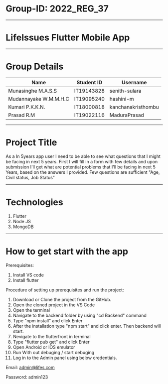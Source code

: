 
# Group-ID:  2022_REG_37
-----------------------------------------------------------------
# LifeIssues Flutter Mobile App
-----------------------------------------------------------------
# Group Details
   
| Name  | Student ID | Username |
| ------------- | ------------- | ------------- |
| Munasinghe M.A.S.S  | IT19143828  | senith-sulara  |
| Mudannayake W.M.M.H.C  | IT19095240  | hashini-m  |
| Kumari P.K.K.N. | IT18000818  | kanchanakristhombu  |
| Prasad R.M  | IT19022116  | MaduraPrasad  |

-----------------------------------------------------------------
# Project Title

As a In 5years app user I need to be able to see what questions that I might be facing in next 5 years. First I will fill in a form with few details and upon submission I'll get what are potential problems that I'll be facing in next 5 Years, based on the answers I provided. Few questions are sufficient "Age, Civil status, Job Status"

-----------------------------------------------------------------
# Technologies

1. Flutter
2. Node JS
3. MongoDB

-----------------------------------------------------------------
# How to get start with the app	

Prerequisites:
1.	Install VS code
2.	Install flutter

Procedure of setting up prerequisites and run the project:
1.	Download or Clone the project from the GitHub.
2.	Open the cloned project in the VS Code
3.	Open the terminal
4.	Navigate to the backend folder by using "cd Backend" command
5.	Type "npm install" and click Enter
6.	After the installation type "npm start" and click enter. Then backend will start. 
7.	Nevigate to the flutterfront in terminal
9.	Type "flutter pub get" and click Enter
10.	Open Android or IOS emulator
11. Run With out debuging / start debuging  
13.	Log in to the Admin panel using below credentials.

Email: admin@lifes.com

Password: admin123
